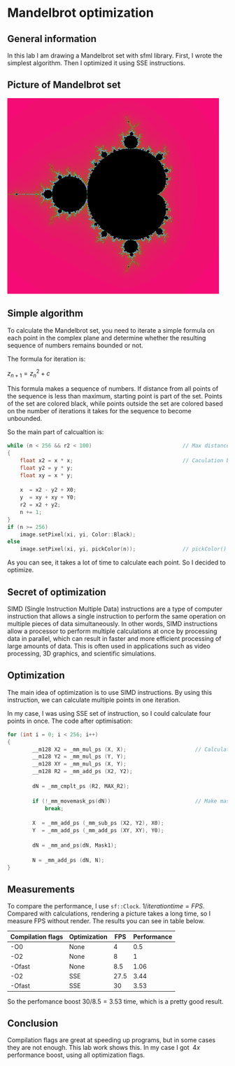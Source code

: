 # Mandelbrot optimization
## General information
In this lab I am drawing a Mandelbrot set with sfml library. First, I wrote the simplest algorithm. Then I optimized it using SSE instructions.

## Picture of Mandelbrot set
![Picture](img/MandelbrotSet.png)
## Simple algorithm
To calculate the Mandelbrot set, you need to iterate a simple formula on each point in the complex plane and
determine whether the resulting sequence of numbers remains bounded or not.

The formula for iteration is:

$z_{n+1} = z_n^2 + c$

This formula makes a sequence of numbers. If distance from all points of the sequence is less than maximum, starting point is part of the set. Points of the set are colored black, while points outside the set are colored based on the number of iterations it takes for the sequence to become unbounded.

So the main part of calcualtion is:
~~~C++
while (n < 256 && r2 < 100)                             // Max distance between (0, 0) and (x, y) is 10
{
    float x2 = x * x;                                   // Caculation before to not calculate two times
    float y2 = y * y;
    float xy = x * y;

    x  = x2 - y2 + X0; 
    y  = xy + xy + Y0;
    r2 = x2 + y2;
    n += 1;
}
if (n >= 256)
    image.setPixel(xi, yi, Color::Black);
else
    image.setPixel(xi, yi, pickColor(n));               // pickColor() is a function that return sf::Color based on n.
~~~
As you can see, it takes a lot of time to calculate each point. So I decided to optimize.

## Secret of optimization
SIMD (Single Instruction Multiple Data) instructions are a type of computer instruction that allows a single instruction to perform the same operation on multiple pieces of data simultaneously. In other words, SIMD instructions allow a processor to perform multiple calculations at once by processing data in parallel, which can result in faster and more efficient processing of large amounts of data. This is often used in applications such as video processing, 3D graphics, and scientific simulations.

## Optimization

The main idea of optimization is to use SIMD instructions. By using this instruction, 
we can calculate multiple points in one iteration.

In my case, I was using SSE set of instruction, so I could calculate four points in once.
The code after optimisation:
~~~C++
for (int i = 0; i < 256; i++)
{
        __m128 X2 = _mm_mul_ps (X, X);                      // Calculations before
        __m128 Y2 = _mm_mul_ps (Y, Y);
        __m128 XY = _mm_mul_ps (X, Y);
        __m128 R2 = _mm_add_ps (X2, Y2);

        dN = _mm_cmplt_ps (R2, MAX_R2);

        if (!_mm_movemask_ps(dN))                           // Make mask from high bits of each float in dN
            break;

        X  = _mm_add_ps (_mm_sub_ps (X2, Y2), X0);
        Y  = _mm_add_ps (_mm_add_ps (XY, XY), Y0);

        dN = _mm_and_ps(dN, Mask1);

        N = _mm_add_ps (dN, N);
}
~~~
## Measurements

To compare the performance, I use ```sf::Clock```. $1/iteration time = FPS$. 
Compared with calculations, rendering a picture takes a long time, so I measure FPS without render. The results you can see in table below.

| Compilation flags | Optimization | FPS | Performance |
|-------------------|--------------|-----|-------------|
| -O0               |     None     | 4   |     0.5     |
| -O2               |     None     | 8   |      1      |
| -Ofast            |     None     | 8.5 |    1.06     |
| -O2               |     SSE      | 27.5|     3.44    |
| -Ofast            |     SSE      | 30  |     3.53    |

So the perfomance boost $30/8.5 = 3.53$ time, which is a pretty good result.

## Conclusion

Compilation flags are great at speeding up programs, but in some cases they are not enough. This lab work shows this. 
In my case I got $~4x$ performance boost, using all optimization flags.
